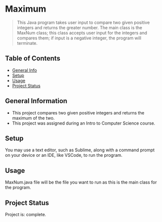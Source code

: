 # Maximum
> This Java program takes user input to compare two given positive integers and returns the greater number. The main class is the MaxNum class; this class accepts user input for the integers and compares them; if input is a negative integer, the program will terminate. 

## Table of Contents
* [General Info](#general-information)
* [Setup](#setup)
* [Usage](#usage)
* [Project Status](#project-status)


## General Information
- This project compares two given positive integers and returns the maximum of the two.
- This project was assigned during an Intro to Computer Science course.

## Setup
You may use a text editor, such as Sublime, along with a command prompt on your device or an IDE, like VSCode, to run the program.

## Usage
MaxNum.java file will be the file you want to run as this is the main class for the program.

## Project Status
Project is: complete.
